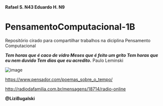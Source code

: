 ****Rafael S. N43 Eduardo H. N9****

# PensamentoComputacional-1B

Repositório cirado para compartilhar trabalhos na diciplina Pensamento Computacional

***Tem horas que é caco de vidro
Meses que é feito um grito
Tem horas que eu nem duvido
Tem dias que eu acredito.*** 
                                             Paulo Leminski
                                             

![image](https://user-images.githubusercontent.com/109983742/188489490-b82ea276-c654-4acc-8dff-4674eccaf6c7.png)

https://www.pensador.com/poemas_sobre_o_tempo/

http://radiodafamilia.com.br/mensagens/18714/radio-online

**@LiziBugalski**
